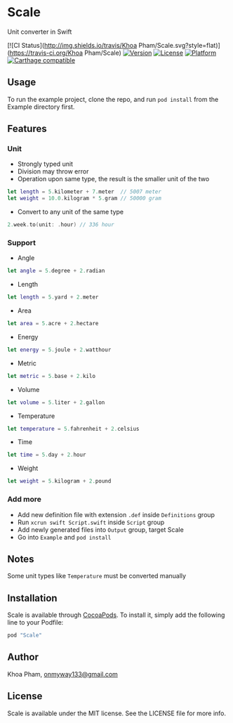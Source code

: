 # Scale
Unit converter in Swift

[![CI Status](http://img.shields.io/travis/Khoa Pham/Scale.svg?style=flat)](https://travis-ci.org/Khoa Pham/Scale)
[![Version](https://img.shields.io/cocoapods/v/Scale.svg?style=flat)](http://cocoapods.org/pods/Scale)
[![License](https://img.shields.io/cocoapods/l/Scale.svg?style=flat)](http://cocoapods.org/pods/Scale)
[![Platform](https://img.shields.io/cocoapods/p/Scale.svg?style=flat)](http://cocoapods.org/pods/Scale)
[![Carthage compatible](https://img.shields.io/badge/Carthage-compatible-4BC51D.svg?style=flat)](https://github.com/Carthage/Carthage)

## Usage

To run the example project, clone the repo, and run `pod install` from the Example directory first.

## Features

### Unit

- Strongly typed unit
- Division may throw error
- Operation upon same type, the result is the smaller unit of the two

```swift
let length = 5.kilometer + 7.meter  // 5007 meter
let weight = 10.0.kilogram * 5.gram // 50000 gram
```

- Convert to any unit of the same type

```swift
2.week.to(unit: .hour) // 336 hour
```

### Support

- Angle
```swift
let angle = 5.degree + 2.radian
```

- Length
```swift
let length = 5.yard + 2.meter
```

- Area
```swift
let area = 5.acre + 2.hectare
```

- Energy
```swift
let energy = 5.joule + 2.watthour
```

- Metric
```swift
let metric = 5.base + 2.kilo
```

- Volume
```swift
let volume = 5.liter + 2.gallon
```

- Temperature
```swift
let temperature = 5.fahrenheit + 2.celsius
```

- Time
```swift
let time = 5.day + 2.hour
```

- Weight
```swift
let weight = 5.kilogram + 2.pound
```

### Add more

- Add new definition file with extension `.def` inside `Definitions` group
- Run `xcrun swift Script.swift` inside `Script` group
- Add newly generated files into `Output` group, target Scale
- Go into `Example` and `pod install`

## Notes

Some unit types like `Temperature` must be converted manually

## Installation

Scale is available through [CocoaPods](http://cocoapods.org). To install
it, simply add the following line to your Podfile:

```ruby
pod "Scale"
```

## Author

Khoa Pham, onmyway133@gmail.com

## License

Scale is available under the MIT license. See the LICENSE file for more info.
